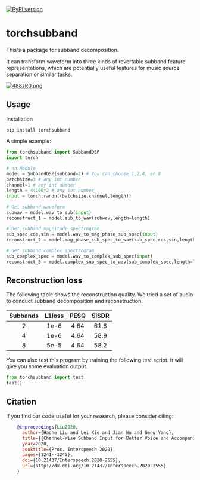 [![PyPI version](https://badge.fury.io/py/torchsubband.svg)](https://badge.fury.io/py/torchsubband)

# torchsubband

This's a package for subband decomposition. 

It can transform waveform into three kinds of revertable subband feature representations, which are potentially useful features for music source separation or similar tasks.

[![488zR0.png](https://z3.ax1x.com/2021/09/19/488zR0.png)](https://imgtu.com/i/488zR0)

## Usage

Installation
```shell
pip install torchsubband
```

A simple example: 

```python
from torchsubband import SubbandDSP
import torch

# nn.Module
model = SubbandDSP(subband=2) # You can choose 1,2,4, or 8 
batchsize=3 # any int number
channel=1 # any int number
length = 44100*2 # any int number
input = torch.randn((batchsize,channel,length))

# Get subband waveform
subwav = model.wav_to_sub(input)
reconstruct_1 = model.sub_to_wav(subwav,length=length)

# Get subband magnitude spectrogram
sub_spec,cos,sin = model.wav_to_mag_phase_sub_spec(input)
reconstruct_2 = model.mag_phase_sub_spec_to_wav(sub_spec,cos,sin,length=length)

# Get subband complex spectrogram
sub_complex_spec = model.wav_to_complex_sub_spec(input)
reconstruct_3 = model.complex_sub_spec_to_wav(sub_complex_spec,length=length)
```

## Reconstruction loss

The following table shows the reconstruction quality. We tried a set of audio to conduct subband decomposition and reconstruction.


| Subbands |  L1loss   | PESQ  | SiSDR|
| :----: | :----: | :----: | :----:
| 2 | 1e-6  | 4.64 | 61.8 |
| 4 | 1e-6  | 4.64 | 58.9 |
| 8 | 5e-5  | 4.64 | 58.2 |

You can also test this program by training the following test script. It will give you some evaluation output.

```python
from torchsubband import test
test()
```

## Citation

If you find our code useful for your research, please consider citing:

```bib
    @inproceedings{Liu2020,   
      author={Haohe Liu and Lei Xie and Jian Wu and Geng Yang},   
      title={{Channel-Wise Subband Input for Better Voice and Accompaniment Separation on High Resolution Music}},   
      year=2020,   
      booktitle={Proc. Interspeech 2020},   
      pages={1241--1245},   
      doi={10.21437/Interspeech.2020-2555},   
      url={http://dx.doi.org/10.21437/Interspeech.2020-2555}   
    }
```
